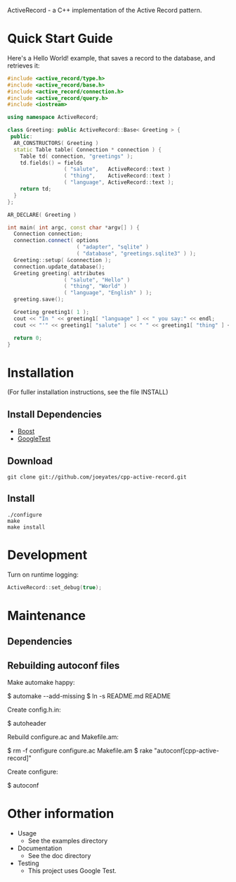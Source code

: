 ActiveRecord - a C++ implementation of the Active Record pattern.

Quick Start Guide
=================

Here's a Hello World! example, that saves a record to the database, and retrieves it:

```c++
#include <active_record/type.h>
#include <active_record/base.h>
#include <active_record/connection.h>
#include <active_record/query.h>
#include <iostream>

using namespace ActiveRecord;

class Greeting: public ActiveRecord::Base< Greeting > {
 public:
  AR_CONSTRUCTORS( Greeting )
  static Table table( Connection * connection ) {
    Table td( connection, "greetings" );
    td.fields() = fields
                  ( "salute",   ActiveRecord::text )
                  ( "thing",    ActiveRecord::text )
                  ( "language", ActiveRecord::text );
    return td;
  }
};

AR_DECLARE( Greeting )

int main( int argc, const char *argv[] ) {
  Connection connection;
  connection.connect( options
                      ( "adapter", "sqlite" )
                      ( "database", "greetings.sqlite3" ) );
  Greeting::setup( &connection );
  connection.update_database();
  Greeting greeting( attributes
                  ( "salute", "Hello" )
                  ( "thing", "World" )
                  ( "language", "English" ) );
  greeting.save();

  Greeting greeting1( 1 );
  cout << "In " << greeting1[ "language" ] << " you say:" << endl;
  cout << "'" << greeting1[ "salute" ] << " " << greeting1[ "thing" ] << "!'" << endl;

  return 0;
}
```

Installation
============

(For fuller installation instructions, see the file INSTALL)

## Install Dependencies
 - [Boost](http://www.boost.org/)
 - [GoogleTest](http://code.google.com/p/googletest/)

## Download

    git clone git://github.com/joeyates/cpp-active-record.git

## Install

    ./configure
    make
    make install

Development
===========

Turn on runtime logging:

```c++
ActiveRecord::set_debug(true);
```

Maintenance
===========

Dependencies
------------

Rebuilding autoconf files
-------------------------

Make automake happy:

 $ automake --add-missing
 $ ln -s README.md README

Create config.h.in:

 $ autoheader

Rebuild configure.ac and Makefile.am:

 $ rm -f configure configure.ac Makefile.am
 $ rake "autoconf[cpp-active-record]"

Create configure:

 $ autoconf

Other information
=================

* Usage
    * See the examples directory
* Documentation
    * See the doc directory
* Testing
    * This project uses Google Test.
